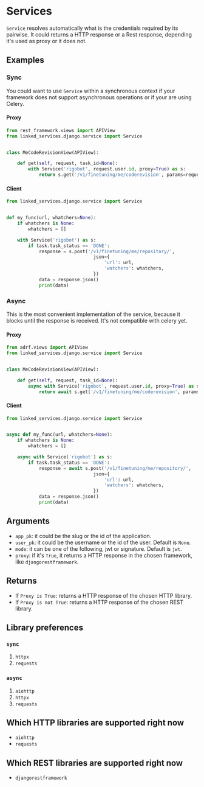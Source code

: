 # Services

`Service` resolves automatically what is the credentials required by its pairwise. It could returns a HTTP response or a Rest response, depending it's used as proxy or it does not.

## Examples

### Sync

You could want to use `Service` within a synchronous context if your framework does not support asynchronous operations or if your are using Celery.

#### Proxy

```py
from rest_framework.views import APIView
from linked_services.django.service import Service


class MeCodeRevisionView(APIView):

    def get(self, request, task_id=None):
        with Service('rigobot', request.user.id, proxy=True) as s:
            return s.get('/v1/finetuning/me/coderevision', params=request.GET, stream=True)
```

#### Client

```py
from linked_services.django.service import Service


def my_func(url, whatchers=None):
    if whatchers is None:
        whatchers = []

    with Service('rigobot') as s:
        if task.task_status == 'DONE':
            response = s.post('/v1/finetuning/me/repository/',
                                json={
                                    'url': url,
                                    'watchers': whatchers,
                                })
            data = response.json()
            print(data)
```

### Async

This is the most convenient implementation of the service, because it blocks until the response is received. It's not compatible with celery yet.

#### Proxy

```py
from adrf.views import APIView
from linked_services.django.service import Service


class MeCodeRevisionView(APIView):

    def get(self, request, task_id=None):
        async with Service('rigobot', request.user.id, proxy=True) as s:
            return await s.get('/v1/finetuning/me/coderevision', params=request.GET)
```

#### Client

```py
from linked_services.django.service import Service


async def my_func(url, whatchers=None):
    if whatchers is None:
        whatchers = []

    async with Service('rigobot') as s:
        if task.task_status == 'DONE':
            response = await s.post('/v1/finetuning/me/repository/',
                                json={
                                    'url': url,
                                    'watchers': whatchers,
                                })
            data = response.json()
            print(data)
```

## Arguments

- `app_pk`: it could be the slug or the id of the application.
- `user_pk`: it could be the username or the id of the user. Default is `None`.
- `mode`: it can be one of the following, jwt or signature. Default is `jwt`.
- `proxy`: if it's `True`, it returns a HTTP response in the chosen framework, like `djangorestframework`.

## Returns

- If `Proxy is True`: returns a HTTP response of the chosen HTTP library.
- If `Proxy is not True`: returns a HTTP response of the chosen REST library.

## Library preferences

### `sync`

1. `httpx`
2. `requests`

### `async`

1. `aiohttp`
2. `httpx`
3. `requests`

## Which HTTP libraries are supported right now

- `aiohttp`
- `requests`

## Which REST libraries are supported right now

- `djangorestframework`
